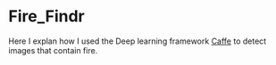 Fire_Findr
======

Here I explan how I used the Deep learning framework [Caffe](http://caffe.berkeleyvision.org/) to detect images that contain fire. 


